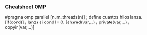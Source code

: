 ### Cheatsheet OMP

\#pragma omp parallel 
	[num_threads(n)] ; define cuantos hilos lanza.
	[if(cond)] ; lanza si cond != 0.
	[shared(var,...) ; private(var,...) ; copyin(var,...)]
	



